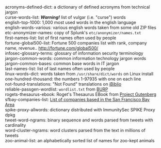 acronyms-defined-dict: a dictionary of defined acronyms from technical jargon  
curse-words-list: _**Warning!**_ list of vulgar (i.e. "curse") words   
english-top-1000: 1,000 most used words in the english language  
english-words-various: various english words taken from some old ZIP files  
etc-anonymizer-names: copy of Splunk's `etc/anonymizer/names.txt`  
first-names-list: list of first names often used by people  
fortune-global500-list: Fortune 500 companies list with rank, company name, revenue.. <http://fortune.com/global500/>  
infosec-glossary-terms: glossary of information security terminology  
jargon-common-words: common information technology jargon words  
jargon-common-bases: common base words in IT jargon  
last-names-list: list of last names often used by people  
linux-words-dict: words taken from `/usr/share/dict/words` on Linux install  
one-hundred-thousand: the numbers 1-97935 with one on each line  
not-found-translations: "Not Found" translations on [iBiblio](http://ibiblio.org)  
reliable-passgen-wordlist: `wordlist.txt` from [BURP](https://github.com/jwmarshall/BURP "Beaituful Unique Reliable Password generator")   
rogets-thesaurus-ebook: Roget's Thesaurus EBook from [Project Gutenberg](https://www.gutenberg.org)  
sfbay-companies-list: [List of companies based in the San Francisco Bay Area](https://en.wikipedia.org/wiki/List_of_companies_based_in_the_San_Francisco_Bay_Area)  
spike-proxy-allwords: dictionary distributed with ImmunitySec SPIKE Proxy dpkg  
tweet-word-ngrams: binary sequence and words parsed from tweets with cardinality  
word-cluster-ngrams: word clusters parsed from the text in millions of tweets  
zoo-animal-list: an alphabetically sorted list of names for zoo-kept animals  
